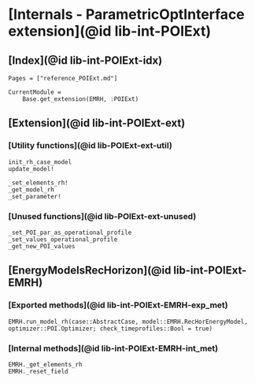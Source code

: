 # [Internals - ParametricOptInterface extension](@id lib-int-POIExt)

## [Index](@id lib-int-POIExt-idx)

```@index
Pages = ["reference_POIExt.md"]
```

```@meta
CurrentModule =
    Base.get_extension(EMRH, :POIExt)
```

## [Extension](@id lib-int-POIExt-ext)

### [Utility functions](@id lib-POIExt-ext-util)

```@docs
init_rh_case_model
update_model!
```

```@docs
_set_elements_rh!
_get_model_rh
_set_parameter!
```

### [Unused functions](@id lib-POIExt-ext-unused)

```@docs
_set_POI_par_as_operational_profile
_set_values_operational_profile
_get_new_POI_values
```

## [EnergyModelsRecHorizon](@id lib-int-POIExt-EMRH)

### [Exported methods](@id lib-int-POIExt-EMRH-exp_met)

```@docs
EMRH.run_model_rh(case::AbstractCase, model::EMRH.RecHorEnergyModel, optimizer::POI.Optimizer; check_timeprofiles::Bool = true)
```

### [Internal methods](@id lib-int-POIExt-EMRH-int_met)

```@docs
EMRH._get_elements_rh
EMRH._reset_field
```
